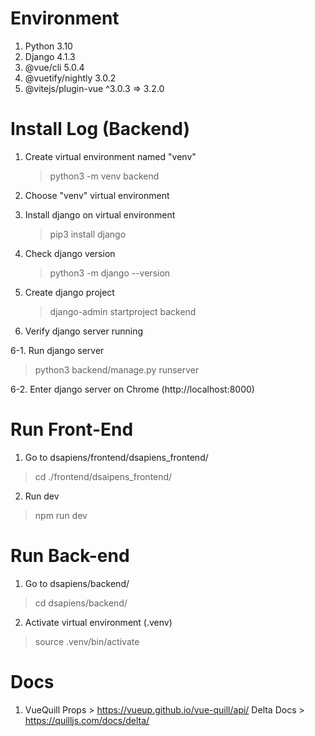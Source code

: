 # Environment

1. Python 3.10
2. Django 4.1.3
3. @vue/cli 5.0.4
4. @vuetify/nightly 3.0.2
5. @vitejs/plugin-vue ^3.0.3 => 3.2.0

# Install Log (Backend)

1. Create virtual environment named "venv"

   > python3 -m venv backend

2. Choose "venv" virtual environment

3. Install django on virtual environment

   > pip3 install django

4. Check django version

   > python3 -m django --version

5. Create django project

   > django-admin startproject backend

6. Verify django server running

6-1. Run django server

> python3 backend/manage.py runserver

6-2. Enter django server on Chrome (http://localhost:8000)

# Run Front-End

1. Go to dsapiens/frontend/dsapiens_frontend/

> cd ./frontend/dsaipens_frontend/

2. Run dev

> npm run dev

# Run Back-end

1. Go to dsapiens/backend/

> cd dsapiens/backend/

2. Activate virtual environment (.venv)

> source .venv/bin/activate

# Docs

1. VueQuill
   Props > https://vueup.github.io/vue-quill/api/
   Delta Docs > https://quilljs.com/docs/delta/
